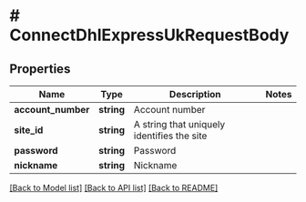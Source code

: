 # # ConnectDhlExpressUkRequestBody

## Properties

Name | Type | Description | Notes
------------ | ------------- | ------------- | -------------
**account_number** | **string** | Account number |
**site_id** | **string** | A string that uniquely identifies the site |
**password** | **string** | Password |
**nickname** | **string** | Nickname |

[[Back to Model list]](../../README.md#models) [[Back to API list]](../../README.md#endpoints) [[Back to README]](../../README.md)
